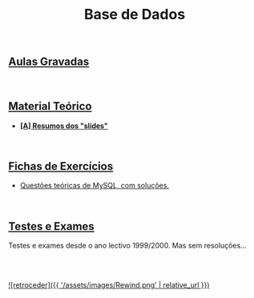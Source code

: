 <br>

<h1 align="center">Base de Dados</h1>

<br>

## [Aulas Gravadas](links.md)

<br>

## [Material Teórico](slides/README.md)

* [**[A] Resumos dos "slides"**](https://ops4you.notion.site/Base-de-Dados-0a0c7e0cea1c4670b3b320f500fc4c62)

<br>

## [Fichas de Exercícios](fichas/README.md)

* [Questões teóricas de MySQL, com soluções.](https://github.com/Ebazhanov/linkedin-skill-assessments-quizzes/blob/main/mysql/mysql-quiz.md)

<br>

## [Testes e Exames](testes/README.md)
Testes e exames desde o ano lectivo 1999/2000. Mas sem resoluções...

<br><br>

[![retroceder]({{ '/assets/images/Rewind.png' | relative_url }})](https://david81820.github.io/Recursos-LCC)
